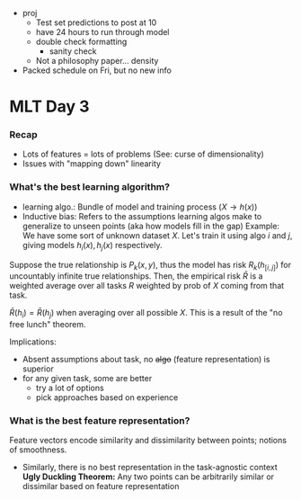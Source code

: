 - proj
	- Test set predictions to post at 10
	- have 24 hours to run through model
	- double check formatting
		- sanity check
	- Not a philosophy paper... density
- Packed schedule on Fri, but no new info

# MLT Day 3
### Recap
- Lots of features = lots of problems (See: curse of dimensionality)
- Issues with "mapping down" linearity
### What's the best learning algorithm?
- learning algo.: Bundle of model and training process ($X \to h(x)$)
- Inductive bias: Refers to the assumptions learning algos make to generalize to unseen points (aka how models fill in the gap)
Example: We have some sort of unknown dataset $X$. Let's train it using algo $i$ and $j$, giving models $h_i(x), h_j(x)$ respectively.

Suppose the true relationship is $P_k(x,y)$, thus the model has risk $R_k(h_{[i,j]})$ for uncountably infinite true relationships. Then, the empirical risk $\bar{R}$ is a weighted average over all tasks $R$ weighted by prob of $X$ coming from that task.

$\bar{R}(h_i)=\bar{R}(h_j)$ when averaging over all possible $X$. This is a result of the "no free lunch" theorem.

Implications:
- Absent assumptions about task, no ~~algo~~ (feature representation) is superior
- for any given task, some are better
	- try a lot of options
	- pick approaches based on experience

### What is the best feature representation?
Feature vectors encode similarity and dissimilarity between points; notions of smoothness.
- Similarly, there is no best representation in the task-agnostic context
**Ugly Duckling Theorem:** Any two points can be arbitrarily similar or dissimilar based on feature representation
